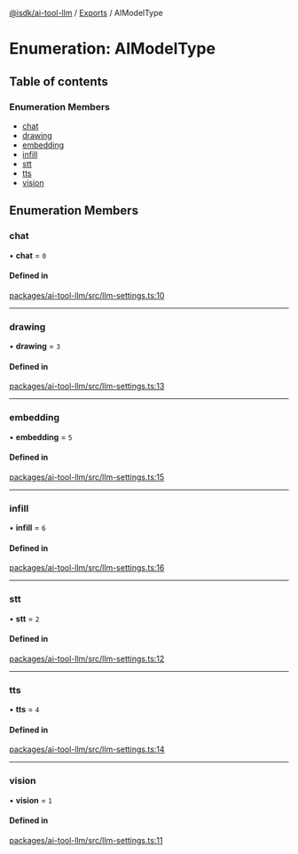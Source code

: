 [@isdk/ai-tool-llm](../README.md) / [Exports](../modules.md) / AIModelType

# Enumeration: AIModelType

## Table of contents

### Enumeration Members

- [chat](AIModelType.md#chat)
- [drawing](AIModelType.md#drawing)
- [embedding](AIModelType.md#embedding)
- [infill](AIModelType.md#infill)
- [stt](AIModelType.md#stt)
- [tts](AIModelType.md#tts)
- [vision](AIModelType.md#vision)

## Enumeration Members

### chat

• **chat** = ``0``

#### Defined in

[packages/ai-tool-llm/src/llm-settings.ts:10](https://github.com/isdk/ai-tool-llm.js/blob/264101dcc3b40890a6eb484b7aa94c049c6c4963/src/llm-settings.ts#L10)

___

### drawing

• **drawing** = ``3``

#### Defined in

[packages/ai-tool-llm/src/llm-settings.ts:13](https://github.com/isdk/ai-tool-llm.js/blob/264101dcc3b40890a6eb484b7aa94c049c6c4963/src/llm-settings.ts#L13)

___

### embedding

• **embedding** = ``5``

#### Defined in

[packages/ai-tool-llm/src/llm-settings.ts:15](https://github.com/isdk/ai-tool-llm.js/blob/264101dcc3b40890a6eb484b7aa94c049c6c4963/src/llm-settings.ts#L15)

___

### infill

• **infill** = ``6``

#### Defined in

[packages/ai-tool-llm/src/llm-settings.ts:16](https://github.com/isdk/ai-tool-llm.js/blob/264101dcc3b40890a6eb484b7aa94c049c6c4963/src/llm-settings.ts#L16)

___

### stt

• **stt** = ``2``

#### Defined in

[packages/ai-tool-llm/src/llm-settings.ts:12](https://github.com/isdk/ai-tool-llm.js/blob/264101dcc3b40890a6eb484b7aa94c049c6c4963/src/llm-settings.ts#L12)

___

### tts

• **tts** = ``4``

#### Defined in

[packages/ai-tool-llm/src/llm-settings.ts:14](https://github.com/isdk/ai-tool-llm.js/blob/264101dcc3b40890a6eb484b7aa94c049c6c4963/src/llm-settings.ts#L14)

___

### vision

• **vision** = ``1``

#### Defined in

[packages/ai-tool-llm/src/llm-settings.ts:11](https://github.com/isdk/ai-tool-llm.js/blob/264101dcc3b40890a6eb484b7aa94c049c6c4963/src/llm-settings.ts#L11)
